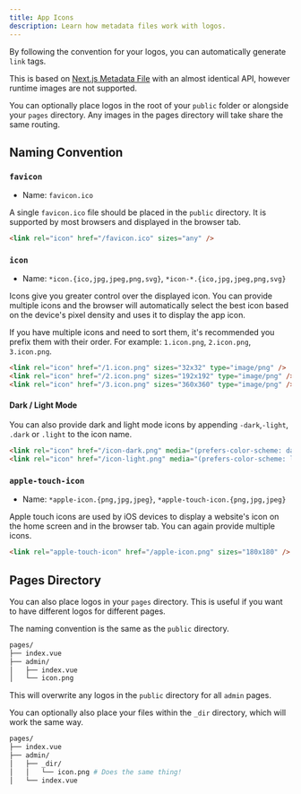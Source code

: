 ```yaml
---
title: App Icons
description: Learn how metadata files work with logos.
---
```


By following the convention for your logos, you can automatically generate `link` tags.

This is based on [Next.js Metadata File](https://nextjs.org/docs/app/api-reference/file-conventions/metadata/app-icons) with an almost identical API, however
runtime images are not supported.

You can optionally place logos in the root of your `public` folder or alongside your `pages` directory. Any images in the pages
directory will take share the same routing.

## Naming Convention

### `favicon`

- Name: `favicon.ico`

A single `favicon.ico` file should be placed in the `public` directory. It is supported by most browsers and displayed in the browser tab.

```html [head output]
<link rel="icon" href="/favicon.ico" sizes="any" />
```

### `icon`

- Name: `*icon.{ico,jpg,jpeg,png,svg}`, `*icon-*.{ico,jpg,jpeg,png,svg}`

Icons give you greater control over the displayed icon. You can provide multiple icons and
the browser will automatically select the best icon based on the device's pixel density and uses it to display the app icon.

If you have multiple icons and need to sort them, it's recommended you prefix them with their order. For example:
`1.icon.png`, `2.icon.png`, `3.icon.png`.

```html [head output]
<link rel="icon" href="/1.icon.png" sizes="32x32" type="image/png" />
<link rel="icon" href="/2.icon.png" sizes="192x192" type="image/png" />
<link rel="icon" href="/3.icon.png" sizes="360x360" type="image/png" />
```

#### Dark / Light Mode

You can also provide dark and light mode icons by appending `-dark`,`-light`, `.dark` or `.light` to the icon name.

```html [head output]
<link rel="icon" href="/icon-dark.png" media="(prefers-color-scheme: dark)" />
<link rel="icon" href="/icon-light.png" media="(prefers-color-scheme: light)" />
```

### `apple-touch-icon`

- Name: `*apple-icon.{png,jpg,jpeg}`, `*apple-touch-icon.{png,jpg,jpeg}`

Apple touch icons are used by iOS devices to display a website's icon on the home screen and in the browser tab. You can again provide
multiple icons.

```html [head output]
<link rel="apple-touch-icon" href="/apple-icon.png" sizes="180x180" />
```

## Pages Directory

You can also place logos in your `pages` directory. This is useful if you want to have different logos for different pages.

The naming convention is the same as the `public` directory.

```bash
pages/
├── index.vue
├── admin/
│   ├── index.vue
│   └── icon.png
```

This will overwrite any logos in the `public` directory for all `admin` pages.

You can optionally also place your files within the `_dir` directory, which will work the same way.

```bash
pages/
├── index.vue
├── admin/
│   ├── _dir/
│   │   └── icon.png # Does the same thing!
│   └── index.vue
```
